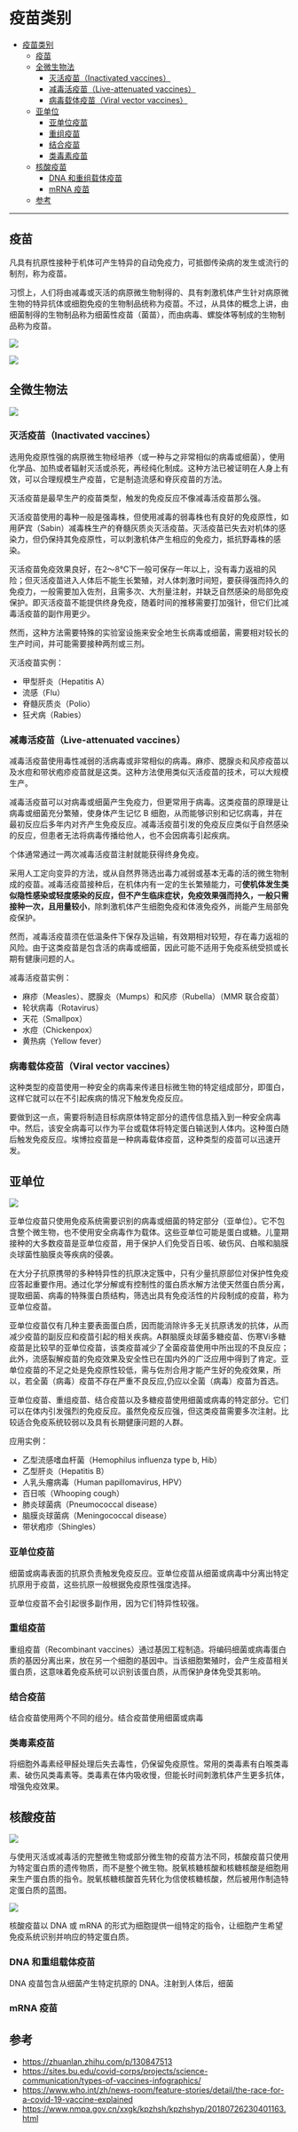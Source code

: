 # 疫苗类别

- [疫苗类别](#疫苗类别)
  - [疫苗](#疫苗)
  - [全微生物法](#全微生物法)
    - [灭活疫苗（Inactivated vaccines）](#灭活疫苗inactivated-vaccines)
    - [减毒活疫苗（Live-attenuated vaccines）](#减毒活疫苗live-attenuated-vaccines)
    - [病毒载体疫苗（Viral vector vaccines）](#病毒载体疫苗viral-vector-vaccines)
  - [亚单位](#亚单位)
    - [亚单位疫苗](#亚单位疫苗)
    - [重组疫苗](#重组疫苗)
    - [结合疫苗](#结合疫苗)
    - [类毒素疫苗](#类毒素疫苗)
  - [核酸疫苗](#核酸疫苗)
    - [DNA 和重组载体疫苗](#dna-和重组载体疫苗)
    - [mRNA 疫苗](#mrna-疫苗)
  - [参考](#参考)

***

## 疫苗

凡具有抗原性接种于机体可产生特异的自动免疫力，可抵御传染病的发生或流行的制剂，称为疫苗。

习惯上，人们将由减毒或灭活的病原微生物制得的、具有刺激机体产生针对病原微生物的特异抗体或细胞免疫的生物制品统称为疫苗。不过，从具体的概念上讲，由细菌制得的生物制品称为细菌性疫苗（菌苗），而由病毒、螺旋体等制成的生物制品称为疫苗。

![](images/2022-07-19-10-22-20.png)

![](images/2022-07-19-10-10-49.png)

## 全微生物法

![](images/2022-07-19-10-23-08.png)

### 灭活疫苗（Inactivated vaccines）

选用免疫原性强的病原微生物经培养（或一种与之非常相似的病毒或细菌），使用化学品、加热或者辐射灭活或杀死，再经纯化制成。这种方法已被证明在人身上有效，可以合理规模生产疫苗，它是制造流感和脊灰疫苗的方法。

灭活疫苗是最早生产的疫苗类型，触发的免疫反应不像减毒活疫苗那么强。

灭活疫苗使用的毒种一般是强毒株，但使用减毒的弱毒株也有良好的免疫原性，如用萨宾（Sabin）减毒株生产的脊髓灰质炎灭活疫苗。灭活疫苗已失去对机体的感染力，但仍保持其免疫原性，可以刺激机体产生相应的免疫力，抵抗野毒株的感染。

灭活疫苗免疫效果良好，在2～8℃下一般可保存一年以上，没有毒力返祖的风险；但灭活疫苗进入人体后不能生长繁殖，对人体刺激时间短，要获得强而持久的免疫力，一般需要加入佐剂，且需多次、大剂量注射，并缺乏自然感染的局部免疫保护。即灭活疫苗不能提供终身免疫，随着时间的推移需要打加强针，但它们比减毒活疫苗的副作用更少。

然而，这种方法需要特殊的实验室设施来安全地生长病毒或细菌，需要相对较长的生产时间，并可能需要接种两剂或三剂。

灭活疫苗实例：

- 甲型肝炎（Hepatitis A）
- 流感（Flu）
- 脊髓灰质炎（Polio）
- 狂犬病（Rabies）

### 减毒活疫苗（Live-attenuated vaccines）

减毒活疫苗使用毒性减弱的活病毒或非常相似的病毒。麻疹、腮腺炎和风疹疫苗以及水痘和带状疱疹疫苗就是这类。这种方法使用类似灭活疫苗的技术，可以大规模生产。

减毒活疫苗可以对病毒或细菌产生免疫力，但更常用于病毒。这类疫苗的原理是让病毒或细菌充分繁殖，使身体产生记忆 B 细胞，从而能够识别和记忆病毒，并在最初反应后多年内对齐产生免疫反应。减毒活疫苗引发的免疫反应类似于自然感染的反应，但患者无法将病毒传播给他人，也不会因病毒引起疾病。

个体通常通过一两次减毒活疫苗注射就能获得终身免疫。

采用人工定向变异的方法，或从自然界筛选出毒力减弱或基本无毒的活的微生物制成的疫苗。减毒活疫苗接种后，在机体内有一定的生长繁殖能力，可**使机体发生类似隐性感染或轻度感染的反应，但不产生临床症状，免疫效果强而持久，一般只需接种一次，且用量较小**，除刺激机体产生细胞免疫和体液免疫外，尚能产生局部免疫保护。

然而，减毒活疫苗须在低温条件下保存及运输，有效期相对较短，存在毒力返祖的风险。由于这类疫苗是包含活的病毒或细菌，因此可能不适用于免疫系统受损或长期有健康问题的人。

减毒活疫苗实例：

- 麻疹（Measles）、腮腺炎（Mumps）和风疹（Rubella）（MMR 联合疫苗）
- 轮状病毒（Rotavirus）
- 天花（Smallpox）
- 水痘（Chickenpox）
- 黄热病（Yellow fever）

### 病毒载体疫苗（Viral vector vaccines）

这种类型的疫苗使用一种安全的病毒来传递目标微生物的特定组成部分，即蛋白，这样它就可以在不引起疾病的情况下触发免疫反应。

要做到这一点，需要将制造目标病原体特定部分的遗传信息插入到一种安全病毒中。然后，该安全病毒可以作为平台或载体将特定蛋白输送到人体内。这种蛋白随后触发免疫反应。埃博拉疫苗是一种病毒载体疫苗，这种类型的疫苗可以迅速开发。

## 亚单位

![](images/2022-07-19-10-41-03.png)

亚单位疫苗只使用免疫系统需要识别的病毒或细菌的特定部分（亚单位）。它不包含整个微生物，也不使用安全病毒作为载体。这些亚单位可能是蛋白或糖。儿童期接种的大多数疫苗是亚单位疫苗，用于保护人们免受百日咳、破伤风、白喉和脑膜炎球菌性脑膜炎等疾病的侵袭。

在大分子抗原携带的多种特异性的抗原决定簇中，只有少量抗原部位对保护性免疫应答起重要作用。通过化学分解或有控制性的蛋白质水解方法使天然蛋白质分离，提取细菌、病毒的特殊蛋白质结构，筛选出具有免疫活性的片段制成的疫苗，称为亚单位疫苗。

亚单位疫苗仅有几种主要表面蛋白质，因而能消除许多无关抗原诱发的抗体，从而减少疫苗的副反应和疫苗引起的相关疾病。A群脑膜炎球菌多糖疫苗、伤寒Vi多糖疫苗是比较早的亚单位疫苗，该类疫苗减少了全菌疫苗使用中所出现的不良反应；此外，流感裂解疫苗的免疫效果及安全性已在国内外的广泛应用中得到了肯定。亚单位疫苗的不足之处是免疫原性较低，需与佐剂合用才能产生好的免疫效果，所以，若全菌（病毒）疫苗不存在严重不良反应,仍应以全菌（病毒）疫苗为首选。

亚单位疫苗、重组疫苗、结合疫苗以及多糖疫苗使用细菌或病毒的特定部分。它们可以在体内引发强烈的免疫反应。虽然免疫反应强，但这类疫苗需要多次注射。比较适合免疫系统较弱以及具有长期健康问题的人群。

应用实例：

- 乙型流感嗜血杆菌（Hemophilus influenza type b, Hib）
- 乙型肝炎（Hepatitis B）
- 人乳头瘤病毒（Human papillomavirus, HPV）
- 百日咳（Whooping cough）
- 肺炎球菌病（Pneumococcal disease）
- 脑膜炎球菌病（Meningococcal disease）
- 带状疱疹（Shingles）

### 亚单位疫苗

细菌或病毒表面的抗原负责触发免疫反应。亚单位疫苗从细菌或病毒中分离出特定抗原用于疫苗，这些抗原一般根据免疫原性强度选择。

亚单位疫苗不会引起很多副作用，因为它们特异性较强。

### 重组疫苗

重组疫苗（Recombinant vaccines）通过基因工程制造。将编码细菌或病毒蛋白质的基因分离出来，放在另一个细胞的基因中。当该细胞繁殖时，会产生疫苗相关蛋白质，这意味着免疫系统可以识别该蛋白质，从而保护身体免受其影响。

### 结合疫苗

结合疫苗使用两个不同的组分。结合疫苗使用细菌或病毒

### 类毒素疫苗

将细胞外毒素经甲醛处理后失去毒性，仍保留免疫原性。常用的类毒素有白喉类毒素、破伤风类毒素等。类毒素在体内吸收慢，但能长时间刺激机体产生更多抗体，增强免疫效果。

## 核酸疫苗

![](images/2022-07-19-11-04-46.png)

与使用灭活或减毒活的完整微生物或部分微生物的疫苗方法不同，核酸疫苗只使用为特定蛋白质的遗传物质，而不是整个微生物。脱氧核糖核酸和核糖核酸是细胞用来生产蛋白质的指令。脱氧核糖核酸首先转化为信使核糖核酸，然后被用作制造特定蛋白质的蓝图。

![](images/2022-07-19-13-01-51.png)

核酸疫苗以 DNA 或 mRNA 的形式为细胞提供一组特定的指令，让细胞产生希望免疫系统识别并响应的特定蛋白质。

### DNA 和重组载体疫苗

DNA 疫苗包含从细菌产生特定抗原的 DNA。注射到人体后，细菌

### mRNA 疫苗

## 参考

- https://zhuanlan.zhihu.com/p/130847513
- https://sites.bu.edu/covid-corps/projects/science-communication/types-of-vaccines-infographics/
- https://www.who.int/zh/news-room/feature-stories/detail/the-race-for-a-covid-19-vaccine-explained
- https://www.nmpa.gov.cn/xxgk/kpzhsh/kpzhshyp/20180726230401163.html
